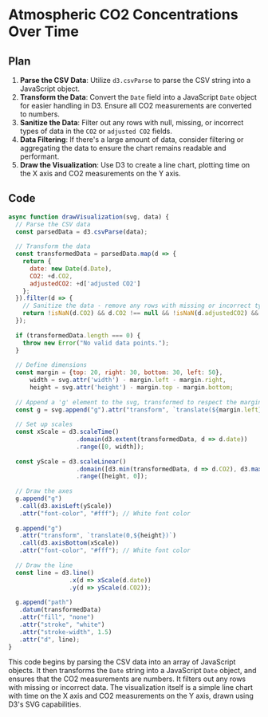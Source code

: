 # Atmospheric CO2 Concentrations Over Time

## Plan

1. **Parse the CSV Data**: Utilize `d3.csvParse` to parse the CSV string into a JavaScript object.
2. **Transform the Data**: Convert the `Date` field into a JavaScript `Date` object for easier handling in D3. Ensure all CO2 measurements are converted to numbers.
3. **Sanitize the Data**: Filter out any rows with null, missing, or incorrect types of data in the `CO2` or `adjusted CO2` fields.
4. **Data Filtering**: If there's a large amount of data, consider filtering or aggregating the data to ensure the chart remains readable and performant.
5. **Draw the Visualization**: Use D3 to create a line chart, plotting time on the X axis and CO2 measurements on the Y axis.

## Code

```javascript
async function drawVisualization(svg, data) {
  // Parse the CSV data
  const parsedData = d3.csvParse(data);
  
  // Transform the data
  const transformedData = parsedData.map(d => {
    return {
      date: new Date(d.Date),
      CO2: +d.CO2,
      adjustedCO2: +d['adjusted CO2']
    };
  }).filter(d => {
    // Sanitize the data - remove any rows with missing or incorrect types of data
    return !isNaN(d.CO2) && d.CO2 !== null && !isNaN(d.adjustedCO2) && d.adjustedCO2 !== null;
  });
  
  if (transformedData.length === 0) {
    throw new Error("No valid data points.");
  }
  
  // Define dimensions
  const margin = {top: 20, right: 30, bottom: 30, left: 50},
      width = svg.attr('width') - margin.left - margin.right,
      height = svg.attr('height') - margin.top - margin.bottom;
  
  // Append a 'g' element to the svg, transformed to respect the margins
  const g = svg.append("g").attr("transform", `translate(${margin.left},${margin.top})`);
  
  // Set up scales
  const xScale = d3.scaleTime()
                   .domain(d3.extent(transformedData, d => d.date))
                   .range([0, width]);
                   
  const yScale = d3.scaleLinear()
                   .domain([d3.min(transformedData, d => d.CO2), d3.max(transformedData, d => d.CO2)])
                   .range([height, 0]);
                   
  // Draw the axes
  g.append("g")
   .call(d3.axisLeft(yScale))
   .attr("font-color", "#fff"); // White font color
  
  g.append("g")
   .attr("transform", `translate(0,${height})`)
   .call(d3.axisBottom(xScale))
   .attr("font-color", "#fff"); // White font color
  
  // Draw the line
  const line = d3.line()
                 .x(d => xScale(d.date))
                 .y(d => yScale(d.CO2));
  
  g.append("path")
   .datum(transformedData)
   .attr("fill", "none")
   .attr("stroke", "white")
   .attr("stroke-width", 1.5)
   .attr("d", line);
}
```

This code begins by parsing the CSV data into an array of JavaScript objects. It then transforms the `Date` string into a JavaScript `Date` object, and ensures that the CO2 measurements are numbers. It filters out any rows with missing or incorrect data. The visualization itself is a simple line chart with time on the X axis and CO2 measurements on the Y axis, drawn using D3's SVG capabilities.